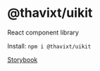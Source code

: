 # @thavixt/uikit

React component library

Install: `npm i @thavixt/uikit`

[Storybook](https://thavixt-uikit.komlosidev.net/)
